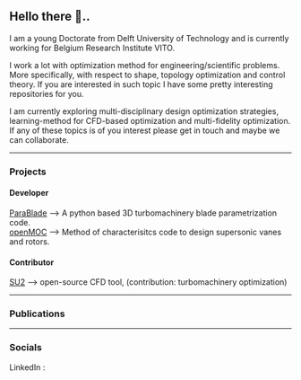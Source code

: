 ## Hello there 👋.. 

I am a young Doctorate from Delft University of Technology and is currently working for Belgium Research Institute VITO.  

I work a lot with optimization method for engineering/scientific problems. More specifically, with respect to shape, topology optimization and control theory. If you are interested in such topic I have some pretty interesting repositories for you.  

I am currently exploring multi-disciplinary design optimization strategies, learning-method for CFD-based optimization and multi-fidelity optimization. If any of these topics is of you interest please get in touch and maybe we can collaborate.  

---
### Projects
#### Developer
[ParaBlade](http://https://github.com/NAnand-TUD/parablade "ParaBlade") --> A python based 3D turbomachinery blade parametrization code.  
[openMOC](https://github.com/NAnand-TUD/open-moc) --> Method of characterisitcs code to design supersonic vanes and rotors.

#### Contributor
[SU2](https://github.com/su2code/SU2) --> open-source CFD tool, (contribution: turbomachinery optimization)

---
### Publications

---
### Socials
LinkedIn :


<!--
**NAnand-TUD/NAnand-TUD** is a ✨ _special_ ✨ repository because its `README.md` (this file) appears on your GitHub profile.

Here are some ideas to get you started:

- 🔭 I’m currently working on ...
- 🌱 I’m currently learning ...
- 👯 I’m looking to collaborate on ...
- 🤔 I’m looking for help with ...
- 💬 Ask me about ...
- 📫 How to reach me: ...
- 😄 Pronouns: ...
- ⚡ Fun fact: ...
-->
